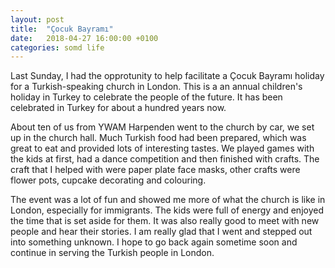 ```yaml
---
layout: post
title:  "Çocuk Bayramı"
date:   2018-04-27 16:00:00 +0100
categories: somd life
---
```


Last Sunday, I had the opprotunity to help facilitate a Çocuk Bayramı holiday for a Turkish-speaking church in London. This is a an annual children's holiday in Turkey to celebrate the people of the future. It has been celebrated in Turkey for about a hundred years now.

About ten of us from YWAM Harpenden went to the church by car, we set up in the church hall. Much Turkish food had been prepared, which was great to eat and provided lots of interesting tastes. We played games with the kids at first, had a dance competition and then finished with crafts. The craft that I helped with were paper plate face masks, other crafts were flower pots, cupcake decorating and colouring.

The event was a lot of fun and showed me more of what the church is like in London, especially for immigrants. The kids were full of energy and enjoyed the time that is set aside for them. It was also really good to meet with new people and hear their stories. I am really glad that I went and stepped out into something unknown. I hope to go back again sometime soon and continue in serving the Turkish people in London.
